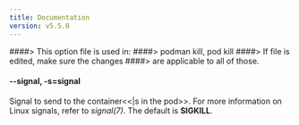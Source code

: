 ```yaml
---
title: Documentation
version: v5.5.0
---
```


####> This option file is used in:
####>   podman kill, pod kill
####> If file is edited, make sure the changes
####> are applicable to all of those.
#### **--signal**, **-s**=**signal**

Signal to send to the container<<|s in the pod>>. For more information on Linux signals, refer to *signal(7)*.
The default is **SIGKILL**.
